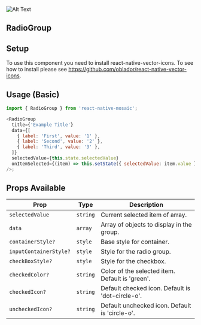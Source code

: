 ![Alt Text](https://drive.google.com/uc?export=view&id=13xdmSJSVawwOtyTH7aVP0pb_CI6sILQi)

## RadioGroup

## Setup

To use this component you need to install react-native-vector-icons. To see how to install please see https://github.com/oblador/react-native-vector-icons.

## Usage (Basic)

```js
import { RadioGroup } from 'react-native-mosaic';

<RadioGroup
  title={'Example Title'}
  data={[
    { label: 'First', value: '1' },
    { label: 'Second', value: '2' },
    { label: 'Third', value: '3' },
  ]}
  selectedValue={this.state.selectedValue}
  onItemSelected={(item) => this.setState({ selectedValue: item.value })}
/>;
```

## Props Available

| Prop                   | Type     | Description                                      |
| ---------------------- | -------- | ------------------------------------------------ |
| `selectedValue`        | `string` | Current selected item of array.                  |
| `data`                 | `array`  | Array of objects to display in the group.        |
| `containerStyle?`      | `style`  | Base style for container.                        |
| `inputContainerStyle?` | `style`  | Style for the radio group.                       |
| `checkBoxStyle?`       | `style`  | Style for the checkbox.                          |
| `checkedColor?`        | `string` | Color of the selected item. Default is 'green'.  |
| `checkedIcon?`         | `string` | Default checked icon. Default is 'dot-circle-o'. |
| `uncheckedIcon?`       | `string` | Default unchecked icon. Default is 'circle-o'.   |
